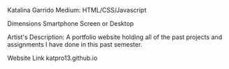 Katalina Garrido
Medium:
HTML/CSS/Javascript

Dimensions
Smartphone Screen or Desktop

Artist's Description:
A portfolio website holding all of the past projects and assignments I have done in this past semester.

Website Link
katpro13.github.io
